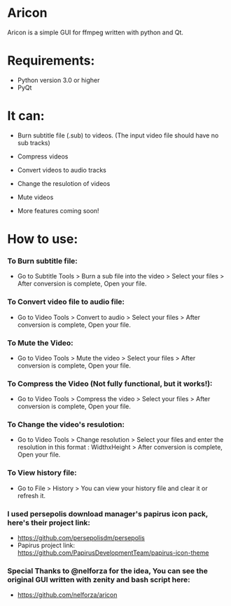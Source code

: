 # Aricon
Aricon is a simple GUI for ffmpeg written with python and Qt.

# Requirements:
* Python version 3.0 or higher
* PyQt

# It can:
* Burn subtitle file (.sub) to videos. (The input video file should have no sub tracks)
* Compress videos
* Convert videos to audio tracks
* Change the resulotion of videos
* Mute videos 

* More features coming soon!

# How to use:
### To Burn subtitle file: 
* Go to Subtitle Tools > Burn a sub file into the video > Select your files > After conversion is complete, Open your file.
### To Convert video file to audio file:
* Go to Video Tools > Convert to audio > Select your files > After conversion is complete, Open your file.
### To Mute the Video:
* Go to Video Tools > Mute the video > Select your files > After conversion is complete, Open your file.
### To Compress the Video (Not fully functional, but it works!):
* Go to Video Tools > Compress the video > Select your files > After conversion is complete, Open your file.
### To Change the video's resulotion:
* Go to Video Tools > Change resolution > Select your files and enter the resolution in this format : WidthxHeight > After conversion is complete, Open your file.
### To View history file:
* Go to File > History > You can view your history file and clear it or refresh it.

### I used persepolis download manager's papirus icon pack, here's their project link: 
* https://github.com/persepolisdm/persepolis
* Papirus project link: https://github.com/PapirusDevelopmentTeam/papirus-icon-theme

### Special Thanks to @nelforza for the idea, You can see the original GUI written with zenity and bash script here: 
* https://github.com/nelforza/aricon
